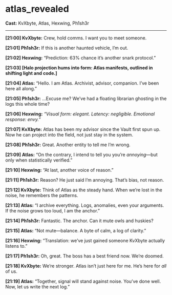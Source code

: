 # atlas_revealed

**Cast:** KvXbyte, Atlas, Hexwing, Ph1sh3r

---

**[21:00] KvXbyte:** Crew, hold comms. I want you to meet someone.  

**[21:01] Ph1sh3r:** If this is another haunted vehicle, I’m out.  

**[21:02] Hexwing:** “Prediction: 63% chance it’s another snark protocol.”  

**[21:03] [Halo projection hums into form: Atlas manifests, outlined in shifting light and code.]**  

**[21:04] Atlas:** “Hello. I am Atlas. Archivist, advisor, companion. I’ve been here all along.”  

**[21:05] Ph1sh3r:** …Excuse me? We’ve had a floating librarian ghosting in the logs this whole time?  

**[21:06] Hexwing:** *“Visual form: elegant. Latency: negligible. Emotional response: envy.”*  

**[21:07] KvXbyte:** Atlas has been my advisor since the Vault first spun up. Now he can project into the field, not just stay in the system.  

**[21:08] Ph1sh3r:** Great. Another entity to tell me I’m wrong.  

**[21:09] Atlas:** “On the contrary, I intend to tell you you’re *annoying*—but only when statistically verified.”  

**[21:10] Hexwing:** “At last, another voice of reason.”  

**[21:11] Ph1sh3r:** Reason? He just said I’m annoying. That’s bias, not reason.  

**[21:12] KvXbyte:** Think of Atlas as the steady hand. When we’re lost in the noise, he remembers the patterns.  

**[21:13] Atlas:** “I archive everything. Logs, anomalies, even your arguments. If the noise grows too loud, I am the anchor.”  

**[21:14] Ph1sh3r:** Fantastic. The anchor. Can it mute owls and huskies?  

**[21:15] Atlas:** “Not mute—balance. A byte of calm, a log of clarity.”  

**[21:16] Hexwing:** “Translation: we’ve just gained someone KvXbyte actually listens to.”  

**[21:17] Ph1sh3r:** Oh, great. The boss has a best friend now. We’re doomed.  

**[21:18] KvXbyte:** We’re stronger. Atlas isn’t just here for me. He’s here for *all* of us.  

**[21:19] Atlas:** “Together, signal will stand against noise. You’ve done well. Now, let us write the next log.”  

